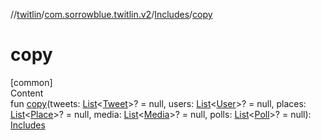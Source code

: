 //[twitlin](../../index.md)/[com.sorrowblue.twitlin.v2](../index.md)/[Includes](index.md)/[copy](copy.md)



# copy  
[common]  
Content  
fun [copy](copy.md)(tweets: [List](https://kotlinlang.org/api/latest/jvm/stdlib/kotlin.collections/-list/index.html)<[Tweet](../../com.sorrowblue.twitlin.v2.objects/-tweet/index.md)>? = null, users: [List](https://kotlinlang.org/api/latest/jvm/stdlib/kotlin.collections/-list/index.html)<[User](../../com.sorrowblue.twitlin.v2.objects/-user/index.md)>? = null, places: [List](https://kotlinlang.org/api/latest/jvm/stdlib/kotlin.collections/-list/index.html)<[Place](../../com.sorrowblue.twitlin.v2.objects/-place/index.md)>? = null, media: [List](https://kotlinlang.org/api/latest/jvm/stdlib/kotlin.collections/-list/index.html)<[Media](../../com.sorrowblue.twitlin.v2.objects/-media/index.md)>? = null, polls: [List](https://kotlinlang.org/api/latest/jvm/stdlib/kotlin.collections/-list/index.html)<[Poll](../../com.sorrowblue.twitlin.v2.objects/-poll/index.md)>? = null): [Includes](index.md)  



